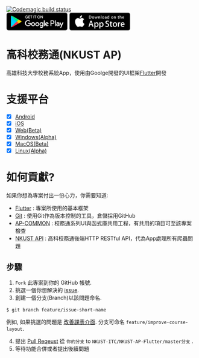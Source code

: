 [![Codemagic build status](https://api.codemagic.io/apps/5c24676757670e0009de0003/5c24676757670e0009de0002/status_badge.svg)](https://codemagic.io/apps/5c24676757670e0009de0003/5c24676757670e0009de0002/latest_build)  
<a href='https://play.google.com/store/apps/details?id=com.kuas.ap&hl=zh_TW'><img alt='Get it on the App Store' src='screenshots/google_play.png' height='48px'/></a>
<a href='https://itunes.apple.com/us/app/%E9%AB%98%E7%A7%91%E6%A0%A1%E5%8B%99%E9%80%9A/id1439751462?mt=8'><img alt='Get it on the App Store' src='screenshots/app_store.png' height='48px'/></a>
# 高科校務通(NKUST AP)

高雄科技大學校務系統App，使用由Goolge開發的UI框架[Flutter](https://flutter.dev/)開發

# 支援平台

- [X] [Android](https://play.google.com/store/apps/details?id=com.kuas.ap&hl=zh_TW)
- [X] [iOS](https://itunes.apple.com/us/app/%E9%AB%98%E7%A7%91%E6%A0%A1%E5%8B%99%E9%80%9A/id1439751462?mt=8)
- [X] [Web(Beta)](https://nkust-ap-flutter.firebaseapp.com)
- [X] [Windows(Alpha)](https://drive.google.com/file/d/1ibOtCTATHM3tDDk9DKhF2iYel29dj320/view?usp=sharing)
- [X] [MacOS(Beta)](https://drive.google.com/open?id=1ag3fsRN6pQv47T01Aa0EqTY2has83xPV)
- [X] [Linux(Alpha)](https://drive.google.com/file/d/1JGuuWjjBYjzofB24GrgNjpJ1EYA3GcBd/view?usp=sharing)

# 如何貢獻?
如果你想為專案付出一份心力，你需要知道:
 - [Flutter](https://flutter.dev/) : 
   專案所使用的基本框架
 - [Git](https://git-scm.com/) : 
   使用Git作為版本控制的工具，倉儲採用GitHub
 - [AP-COMMON](https://github.com/abc873693/ap_common) : 
   校務通系列UI與函式庫共用工程，有共用的項目可至該專案檢查
 - [NKUST API](https://github.com/NKUST-ITC/NKUST-AP-API) : 
   高科校務通後端HTTP RESTful API，代為App處理所有爬蟲問題

## 步驟
1. `Fork` 此專案到你的 GitHub 帳號.
2. 挑選一個你想解決的 [issue](https://github.com/NKUST-ITC/NKUST-AP-Flutter/issues).
3. 創建一個分支(Branch)以該問題命名.
```console
$ git branch feature/issue-short-name
```
例如, 如果挑選的問題是 [改善課表介面](https://github.com/NKUST-ITC/NKUST-AP-Flutter/issues/46). 分支可命名 `feature/improve-course-layout`.

4. 提出 [Pull Reqeust](https://github.com/NKUST-ITC/NKUST-AP-Flutter/pulls) 從 `你的分支` to `NKUST-ITC/NKUST-AP-Flutter/master分支` .
5. 等待功能合併或者提出後續問題
